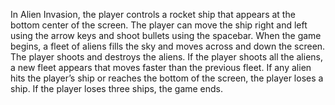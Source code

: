 In Alien Invasion, the player controls a rocket ship that appears at the
bottom center of the screen. The player can move the ship right and left
using the arrow keys and shoot bullets using the spacebar. When the game
begins, a fleet of aliens fills the sky and moves across and down the
screen. The player shoots and destroys the aliens. If the player shoots
all the aliens, a new fleet appears that moves faster than the previous
fleet. If any alien hits the player’s ship or reaches the bottom of the
screen, the player loses a ship. If the player loses three ships, the
game ends.
